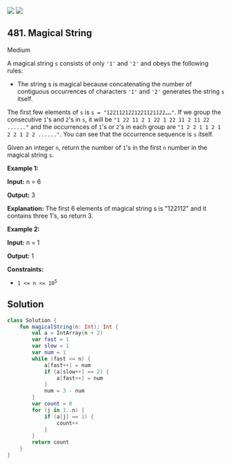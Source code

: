 [![](https://img.shields.io/github/stars/javadev/LeetCode-in-Kotlin?label=Stars&style=flat-square)](https://github.com/javadev/LeetCode-in-Kotlin)
[![](https://img.shields.io/github/forks/javadev/LeetCode-in-Kotlin?label=Fork%20me%20on%20GitHub%20&style=flat-square)](https://github.com/javadev/LeetCode-in-Kotlin/fork)

## 481\. Magical String

Medium

A magical string `s` consists of only `'1'` and `'2'` and obeys the following rules:

*   The string s is magical because concatenating the number of contiguous occurrences of characters `'1'` and `'2'` generates the string `s` itself.

The first few elements of `s` is `s = "1221121221221121122……"`. If we group the consecutive `1`'s and `2`'s in `s`, it will be `"1 22 11 2 1 22 1 22 11 2 11 22 ......"` and the occurrences of `1`'s or `2`'s in each group are `"1 2 2 1 1 2 1 2 2 1 2 2 ......"`. You can see that the occurrence sequence is `s` itself.

Given an integer `n`, return the number of `1`'s in the first `n` number in the magical string `s`.

**Example 1:**

**Input:** n = 6

**Output:** 3

**Explanation:** The first 6 elements of magical string s is "122112" and it contains three 1's, so return 3.

**Example 2:**

**Input:** n = 1

**Output:** 1

**Constraints:**

*   <code>1 <= n <= 10<sup>5</sup></code>

## Solution

```kotlin
class Solution {
    fun magicalString(n: Int): Int {
        val a = IntArray(n + 2)
        var fast = 1
        var slow = 1
        var num = 1
        while (fast <= n) {
            a[fast++] = num
            if (a[slow++] == 2) {
                a[fast++] = num
            }
            num = 3 - num
        }
        var count = 0
        for (j in 1..n) {
            if (a[j] == 1) {
                count++
            }
        }
        return count
    }
}
```